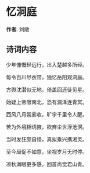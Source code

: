 # 忆洞庭

**作者**: 刘敞

## 诗词内容

少年慷慨轻远行，岀入楚越多所经。

每令百川尽衣带，独忆岳阳观洞庭。

方舆沈潜似无地，倚盖回还徒见星。

始疑上帝限南北，恐有漏泽连青冥。

西风八月氛雾收，旷宇千里令人醒。

苦为外境相诱掖，欲弃尘世浮沧溟。

当时发狂颇自怪，真拟乘兴携湘灵。

至今局促不如意，坐视岁月无时停。

凉秋满眼更多感，回首尚觉君山青。


